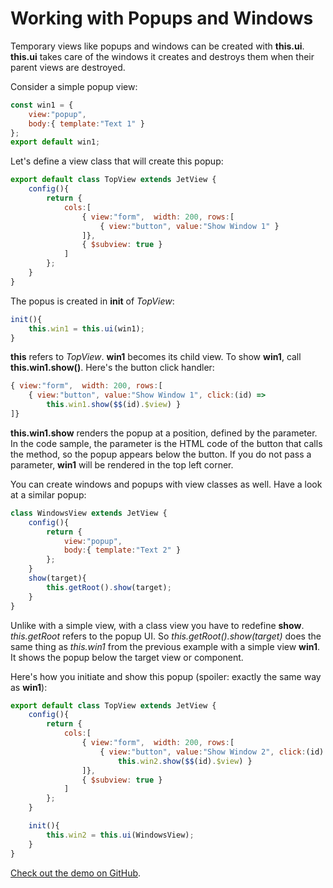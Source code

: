 # Working with Popups and Windows

Temporary views like popups and windows can be created with **this.ui**. <!-- This method is equivalent to **webix.ui** with one useful difference.--> **this.ui** takes care of the windows it creates and destroys them when their parent views are destroyed.

Consider a simple popup view:

```js
const win1 = {
	view:"popup",
	body:{ template:"Text 1" }
};
export default win1;
```

Let's define a view class that will create this popup:

```js
export default class TopView extends JetView {
	config(){
		return {
			cols:[
                { view:"form",  width: 200, rows:[
                    { view:"button", value:"Show Window 1" }
                ]},
                { $subview: true }
            ]
        };
	}
}
```

The popus is created in **init** of *TopView*:

```js
init(){
    this.win1 = this.ui(win1);
}
```

**this** refers to *TopView*. **win1** becomes its child view. To show **win1**, call **this.win1.show()**. Here's the button click handler:

```js
{ view:"form",  width: 200, rows:[
    { view:"button", value:"Show Window 1", click:(id) =>
        this.win1.show($$(id).$view) }
]}
```

**this.win1.show** renders the popup at a position, defined by the parameter. In the code sample, the parameter is the HTML code of the button that calls the method, so the popup appears below the button. If you do not pass a parameter, **win1** will be rendered in the top left corner.

You can create windows and popups with view classes as well. Have a look at a similar popup:

```js
class WindowsView extends JetView {
	config(){
		return {
			view:"popup",
			body:{ template:"Text 2" }
		};
	}
	show(target){
		this.getRoot().show(target);
	}
}
```

Unlike with a simple view, with a class view you have to redefine **show**. *this.getRoot* refers to the popup UI. So *this.getRoot().show(target)* does the same thing as *this.win1* from the previous example with a simple view **win1**. It shows the popup below the target view or component.

Here's how you initiate and show this popup (spoiler: exactly the same way as **win1**):

```js
export default class TopView extends JetView {
	config(){
		return {
			cols:[
                { view:"form",  width: 200, rows:[
                    { view:"button", value:"Show Window 2", click:(id) =>
                        this.win2.show($$(id).$view) }
                ]},
                { $subview: true }
            ]
        };
	}

	init(){
		this.win2 = this.ui(WindowsView);
	}
}
```

[Check out the demo on GitHub](https://github.com/webix-hub/jet-demos/blob/master/sources/windows.js).
